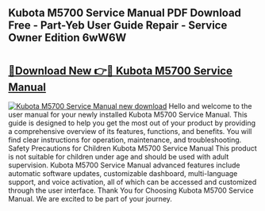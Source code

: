 ## Kubota M5700 Service Manual PDF Download Free - Part-Yeb User Guide Repair - Service Owner Edition 6wW6W

# <h2><a href="http://bc13946.oget.top/?id=Kubota+M5700+Service+Manual">🔗Download New 👉🔴 Kubota M5700 Service Manual</a></h2>

[![Kubota M5700 Service Manual new download](https://i.imgur.com/5g1atiW.png)](http://bc13946.oget.top/?id=Kubota+M5700+Service+Manual)
Hello and welcome to the user manual for your newly installed Kubota M5700 Service Manual. This guide is designed to help you get the most out of your product by providing a comprehensive overview of its features, functions, and benefits. You will find clear instructions for operation, maintenance, and troubleshooting. Safety Precautions for Children Kubota M5700 Service Manual This product is not suitable for children under age and should be used with adult supervision. Kubota M5700 Service Manual advanced features include automatic software updates, customizable dashboard, multi-language support, and voice activation, all of which can be accessed and customized through the user interface. Thank You for Choosing Kubota M5700 Service Manual. We are excited to be part of your journey.

